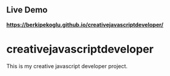 ## Live Demo
**https://berkipekoglu.github.io/creativejavascriptdeveloper/**

# creativejavascriptdeveloper
This is my creative javascript developer project.


